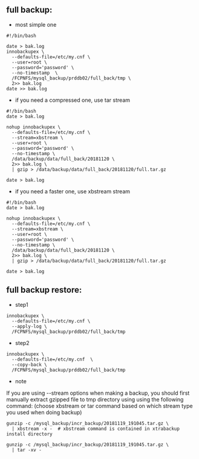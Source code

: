 ## full backup:
* most simple one
```
#!/bin/bash

date > bak.log
innobackupex \
  --defaults-file=/etc/my.cnf \
  --user=root \
  --password='password' \
  --no-timestamp  \
  /FCPNFS/mysql_backup/prddb02/full_back/tmp \
  2>> bak.log
date >> bak.log
```

* if you need a compressed one, use tar stream
```
#!/bin/bash
date > bak.log

nohup innobackupex \
  --defaults-file=/etc/my.cnf \
  --stream=xbstream \
  --user=root \
  --password='password' \
  --no-timestamp \
  /data/backup/data/full_back/20181120 \
  2>> bak.log \
  | gzip > /data/backup/data/full_back/20181120/full.tar.gz

date > bak.log
```

* if you need a faster one, use xbstream stream
```
#!/bin/bash
date > bak.log

nohup innobackupex \
  --defaults-file=/etc/my.cnf \
  --stream=xbstream \
  --user=root \
  --password='password' \
  --no-timestamp \
  /data/backup/data/full_back/20181120 \
  2>> bak.log \
  | gzip > /data/backup/data/full_back/20181120/full.tar.gz

date > bak.log
```

## full backup restore:
* step1
```
innobackupex \
  --defaults-file=/etc/my.cnf \
  --apply-log \
  /FCPNFS/mysql_backup/prddb02/full_back/tmp
```

* step2
```
innobackupex \
  --defaults-file=/etc/my.cnf  \
  --copy-back \
  /FCPNFS/mysql_backup/prddb02/full_back/tmp
```

* note

If you are using --stream options when making a backup, you should first manually extract gzipped file to tmp directory using using the following command:
(choose xbstream or tar command based on which stream type you used when doing backup)
```
gunzip -c /mysql_backup/incr_backup/20181119_191045.tar.gz \
  | xbstream -x -  # xbstream command is contained in xtrabackup install directory

gunzip -c /mysql_backup/incr_backup/20181119_191045.tar.gz \
  | tar -xv -
```
